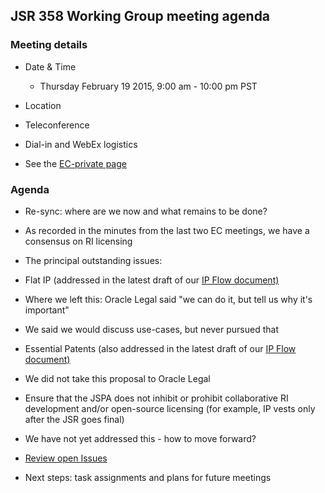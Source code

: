 ## JSR 358 Working Group meeting agenda

### Meeting details

*   Date & Time
    *   Thursday February 19 2015, 9:00 am - 10:00 pm PST
*   Location

*   Teleconference

*   Dial-in and WebEx logistics

*   See the [EC-private page](https://jcp.org/en/ec/my)

### Agenda

*   Re-sync: where are we now and what remains to be done?

*   As recorded in the minutes from the last two EC meetings, we have a consensus on RI licensing
*   The principal outstanding issues:

*   Flat IP (addressed in the latest draft of our [IP Flow document)](https://java.net/downloads/jsr358/Meeting%20Materials/IP-flow-v8.pdf)

*   Where we left this: Oracle Legal said "we can do it, but tell us why it's important"

*   We said we would discuss use-cases, but never pursued that

*   Essential Patents (also addressed in the latest draft of our [IP Flow document)](https://java.net/downloads/jsr358/Meeting%20Materials/IP-flow-v8.pdf)

*   We did not take this proposal to Oracle Legal

*   Ensure that the JSPA does not inhibit or prohibit collaborative RI development and/or open-source licensing (for example, IP vests only after the JSR goes final)

*   We have not yet addressed this - how to move forward?

*   [Review open Issues](https://java.net/jira/browse/JSR358-84?filter=12196)

*   Next steps: task assignments and plans for future meetings